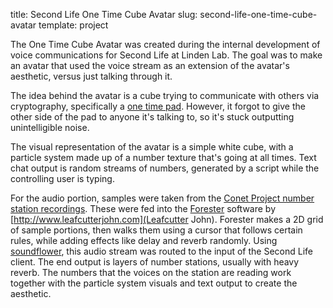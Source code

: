title: Second Life One Time Cube Avatar
slug: second-life-one-time-cube-avatar
template: project

The One Time Cube Avatar was created during the internal development
of voice communications for Second Life at Linden Lab. The goal was to
make an avatar that used the voice stream as an extension of the
avatar's aesthetic, versus just talking through it.

The idea behind the avatar is a cube trying to communicate with others
via cryptography, specifically a
[one time pad](https://en.wikipedia.org/wiki/One-time_pad). However,
it forgot to give the other side of the pad to anyone it's talking to,
so it's stuck outputting unintelligible noise.

The visual representation of the avatar is a simple white cube, with a
particle system made up of a number texture that's going at all times.
Text chat output is random streams of numbers, generated by a script
while the controlling user is typing.

For the audio portion, samples were taken from the
[Conet Project number station recordings](http://archive.org/details/ird059).
These were fed into the
[Forester](http://leafcutterjohn.com/?page_id%3D1767) software by
[http://www.leafcutterjohn.com](Leafcutter John). Forester makes a 2D
grid of sample portions, then walks them using a cursor that follows
certain rules, while adding effects like delay and reverb randomly.
Using [soundflower](http://cycling74.com/soundflower-landing-page/),
this audio stream was routed to the input of the Second Life client.
The end output is layers of number stations, usually with heavy
reverb. The numbers that the voices on the station are reading work
together with the particle system visuals and text output to create
the aesthetic.
